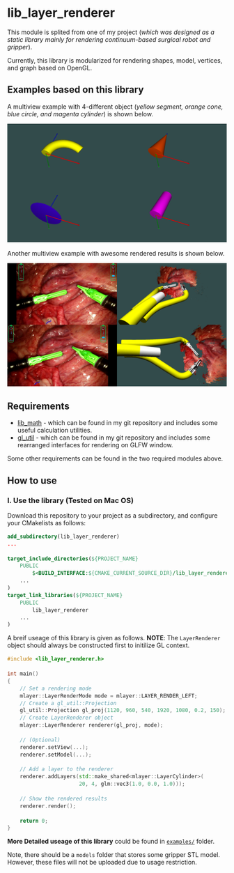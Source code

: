 # lib_layer_renderer

This module is splited from one of my project (_which was designed as a static library mainly for rendering continuum-based surgical robot and gripper_).

Currently, this library is modularized for rendering shapes, model, vertices, and graph based on OpenGL. 

## Examples based on this library

A multiview example with 4-different object (_yellow segment, orange cone, blue circle, and magenta cylinder_) is shown below.

<img src="./examples/multiview_example.png" width=600/>

Another multiview example with awesome rendered results is shown below.

<img src="./examples/awesome_example.png" width=600/>


## Requirements

+ [lib_math](https://github.com/wlfrii/lib_math) - which can be found in my git repository and includes some useful calculation utilities.
+ [gl_util](https://github.com/wlfrii/learn_OpenGL/tree/main/gl_util) - which can be found in my git repository and includes some rearranged interfaces for rendering on GLFW window.

Some other requirements can be found in the two required modules above.

## How to use

### I. Use the library (Tested on Mac OS)

Download this repository to your project as a subdirectory, and configure your CMakelists as follows: 

```cmake
add_subdirectory(lib_layer_renderer)
...

target_include_directories(${PROJECT_NAME}
    PUBLIC
        $<BUILD_INTERFACE:${CMAKE_CURRENT_SOURCE_DIR}/lib_layer_renderer/export>
    ...
)
target_link_libraries(${PROJECT_NAME}
    PUBLIC    
        lib_layer_renderer
    ...
)

```

A breif useage of this library is given as follows. __NOTE__: The `LayerRenderer` object should always be constructed first to initilize GL context.

```c++
#include <lib_layer_renderer.h>

int main()
{
    // Set a rendering mode
    mlayer::LayerRenderMode mode = mlayer::LAYER_RENDER_LEFT;
    // Create a gl_util::Projection
    gl_util::Projection gl_proj(1120, 960, 540, 1920, 1080, 0.2, 150);
    // Create LayerRenderer object
    mlayer::LayerRenderer renderer(gl_proj, mode);

    // (Optional)
    renderer.setView(...);
    renderer.setModel(...);

    // Add a layer to the renderer
    renderer.addLayers(std::make_shared<mlayer::LayerCylinder>(
                       20, 4, glm::vec3(1.0, 0.0, 1.0)));

    // Show the rendered results
    renderer.render();

    return 0;
}
```

__More Detailed useage of this library__ could be found in [`examples/`](https://github.com/wlfrii/lib_layer_renderer/tree/main/examples) folder.

Note, there should be a `models` folder that stores some gripper STL model. However, these files will not be uploaded due to usage restriction.